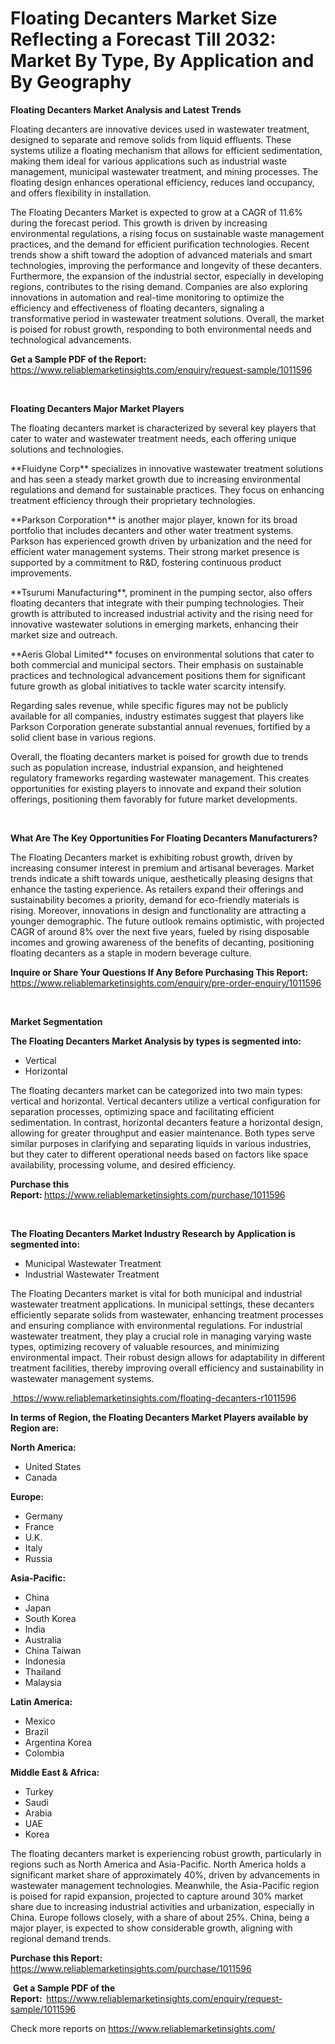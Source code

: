 <p><h1>Floating Decanters Market Size Reflecting a Forecast Till 2032: Market By Type, By Application and By Geography</h1></p><p><strong>Floating Decanters Market Analysis and Latest Trends</strong></p>
<p><p>Floating decanters are innovative devices used in wastewater treatment, designed to separate and remove solids from liquid effluents. These systems utilize a floating mechanism that allows for efficient sedimentation, making them ideal for various applications such as industrial waste management, municipal wastewater treatment, and mining processes. The floating design enhances operational efficiency, reduces land occupancy, and offers flexibility in installation.</p><p>The Floating Decanters Market is expected to grow at a CAGR of 11.6% during the forecast period. This growth is driven by increasing environmental regulations, a rising focus on sustainable waste management practices, and the demand for efficient purification technologies. Recent trends show a shift toward the adoption of advanced materials and smart technologies, improving the performance and longevity of these decanters. Furthermore, the expansion of the industrial sector, especially in developing regions, contributes to the rising demand. Companies are also exploring innovations in automation and real-time monitoring to optimize the efficiency and effectiveness of floating decanters, signaling a transformative period in wastewater treatment solutions. Overall, the market is poised for robust growth, responding to both environmental needs and technological advancements.</p></p>
<p><strong>Get a Sample PDF of the Report:&nbsp;</strong> <a href="https://www.reliablemarketinsights.com/enquiry/request-sample/1011596?utm_campaign=3206&utm_medium=2&utm_source=Github&utm_content=ia&utm_term=11042025&utm_id=floating-decanters">https://www.reliablemarketinsights.com/enquiry/request-sample/1011596</a></p>
<p>&nbsp;</p>
<p><strong>Floating Decanters Major Market Players</strong></p>
<p><p>The floating decanters market is characterized by several key players that cater to water and wastewater treatment needs, each offering unique solutions and technologies.</p><p>**Fluidyne Corp** specializes in innovative wastewater treatment solutions and has seen a steady market growth due to increasing environmental regulations and demand for sustainable practices. They focus on enhancing treatment efficiency through their proprietary technologies.</p><p>**Parkson Corporation** is another major player, known for its broad portfolio that includes decanters and other water treatment systems. Parkson has experienced growth driven by urbanization and the need for efficient water management systems. Their strong market presence is supported by a commitment to R&D, fostering continuous product improvements.</p><p>**Tsurumi Manufacturing**, prominent in the pumping sector, also offers floating decanters that integrate with their pumping technologies. Their growth is attributed to increased industrial activity and the rising need for innovative wastewater solutions in emerging markets, enhancing their market size and outreach.</p><p>**Aeris Global Limited** focuses on environmental solutions that cater to both commercial and municipal sectors. Their emphasis on sustainable practices and technological advancement positions them for significant future growth as global initiatives to tackle water scarcity intensify.</p><p>Regarding sales revenue, while specific figures may not be publicly available for all companies, industry estimates suggest that players like Parkson Corporation generate substantial annual revenues, fortified by a solid client base in various regions.</p><p>Overall, the floating decanters market is poised for growth due to trends such as population increase, industrial expansion, and heightened regulatory frameworks regarding wastewater management. This creates opportunities for existing players to innovate and expand their solution offerings, positioning them favorably for future market developments.</p></p>
<p>&nbsp;</p>
<p><strong>What Are The Key Opportunities For Floating Decanters Manufacturers?</strong></p>
<p><p>The Floating Decanters market is exhibiting robust growth, driven by increasing consumer interest in premium and artisanal beverages. Market trends indicate a shift towards unique, aesthetically pleasing designs that enhance the tasting experience. As retailers expand their offerings and sustainability becomes a priority, demand for eco-friendly materials is rising. Moreover, innovations in design and functionality are attracting a younger demographic. The future outlook remains optimistic, with projected CAGR of around 8% over the next five years, fueled by rising disposable incomes and growing awareness of the benefits of decanting, positioning floating decanters as a staple in modern beverage culture.</p></p>
<p><strong>Inquire or Share Your Questions If Any Before Purchasing This Report:</strong> <a href="https://www.reliablemarketinsights.com/enquiry/pre-order-enquiry/1011596?utm_campaign=3206&utm_medium=2&utm_source=Github&utm_content=ia&utm_term=11042025&utm_id=floating-decanters">https://www.reliablemarketinsights.com/enquiry/pre-order-enquiry/1011596</a></p>
<p>&nbsp;</p>
<p><strong>Market Segmentation</strong></p>
<p><strong>The Floating Decanters Market Analysis by types is segmented into:</strong></p>
<p><ul><li>Vertical</li><li>Horizontal</li></ul></p>
<p><p>The floating decanters market can be categorized into two main types: vertical and horizontal. Vertical decanters utilize a vertical configuration for separation processes, optimizing space and facilitating efficient sedimentation. In contrast, horizontal decanters feature a horizontal design, allowing for greater throughput and easier maintenance. Both types serve similar purposes in clarifying and separating liquids in various industries, but they cater to different operational needs based on factors like space availability, processing volume, and desired efficiency.</p></p>
<p><strong>Purchase this Report:&nbsp;</strong><a href="https://www.reliablemarketinsights.com/purchase/1011596?utm_campaign=3206&utm_medium=2&utm_source=Github&utm_content=ia&utm_term=11042025&utm_id=floating-decanters">https://www.reliablemarketinsights.com/purchase/1011596</a></p>
<p>&nbsp;</p>
<p><strong>The Floating Decanters Market Industry Research by Application is segmented into:</strong></p>
<p><ul><li>Municipal Wastewater Treatment</li><li>Industrial Wastewater Treatment</li></ul></p>
<p><p>The Floating Decanters market is vital for both municipal and industrial wastewater treatment applications. In municipal settings, these decanters efficiently separate solids from wastewater, enhancing treatment processes and ensuring compliance with environmental regulations. For industrial wastewater treatment, they play a crucial role in managing varying waste types, optimizing recovery of valuable resources, and minimizing environmental impact. Their robust design allows for adaptability in different treatment facilities, thereby improving overall efficiency and sustainability in wastewater management systems.</p></p>
<p><a href="https://www.reliablemarketinsights.com/floating-decanters-r1011596?utm_campaign=3206&utm_medium=2&utm_source=Github&utm_content=ia&utm_term=11042025&utm_id=floating-decanters">&nbsp;https://www.reliablemarketinsights.com/floating-decanters-r1011596</a></p>
<p><strong>In terms of Region, the Floating Decanters Market Players available by Region are:</strong></p>
<p>
    <p> <strong> North America: </strong>
        <ul>
            <li>United States</li>
            <li>Canada</li>
        </ul>
        </p> 
    <p> <strong> Europe: </strong>
        <ul>
            <li>Germany</li>
            <li>France</li>
            <li>U.K.</li>
            <li>Italy</li>
            <li>Russia</li>
        </ul>
        </p> 
    <p> <strong> Asia-Pacific: </strong>
        <ul>
            <li>China</li>
            <li>Japan</li>
            <li>South Korea</li>
            <li>India</li>
            <li>Australia</li>
            <li>China Taiwan</li>
            <li>Indonesia</li>
            <li>Thailand</li>
            <li>Malaysia</li>
        </ul>
        </p> 
    <p> <strong> Latin America: </strong>
        <ul>
            <li>Mexico</li>
            <li>Brazil</li>
            <li>Argentina Korea</li>
            <li>Colombia</li>
        </ul>
        </p> 
    <p> <strong> Middle East & Africa: </strong>
        <ul>
            <li>Turkey</li>
            <li>Saudi</li>
            <li>Arabia</li>
            <li>UAE</li>
            <li>Korea</li>
        </ul>
    </p>
    </p>
<p><p>The floating decanters market is experiencing robust growth, particularly in regions such as North America and Asia-Pacific. North America holds a significant market share of approximately 40%, driven by advancements in wastewater management technologies. Meanwhile, the Asia-Pacific region is poised for rapid expansion, projected to capture around 30% market share due to increasing industrial activities and urbanization, especially in China. Europe follows closely, with a share of about 25%. China, being a major player, is expected to show considerable growth, aligning with regional demand trends.</p></p>
<p><strong>Purchase this Report: </strong><a href="https://www.reliablemarketinsights.com/purchase/1011596?utm_campaign=3206&utm_medium=2&utm_source=Github&utm_content=ia&utm_term=11042025&utm_id=floating-decanters">https://www.reliablemarketinsights.com/purchase/1011596</a></p>
<p>&nbsp;<strong>Get a Sample PDF of the Report:&nbsp;&nbsp;</strong><a href="https://www.reliablemarketinsights.com/enquiry/request-sample/1011596?utm_campaign=3206&utm_medium=2&utm_source=Github&utm_content=ia&utm_term=11042025&utm_id=floating-decanters">https://www.reliablemarketinsights.com/enquiry/request-sample/1011596</a></p>
<p><strong></strong></p>
<p>Check more reports on <a href="https://www.reliablemarketinsights.com/?utm_campaign=3206&utm_medium=2&utm_source=Github&utm_content=ia&utm_term=11042025&utm_id=floating-decanters">https://www.reliablemarketinsights.com/</a></p>
